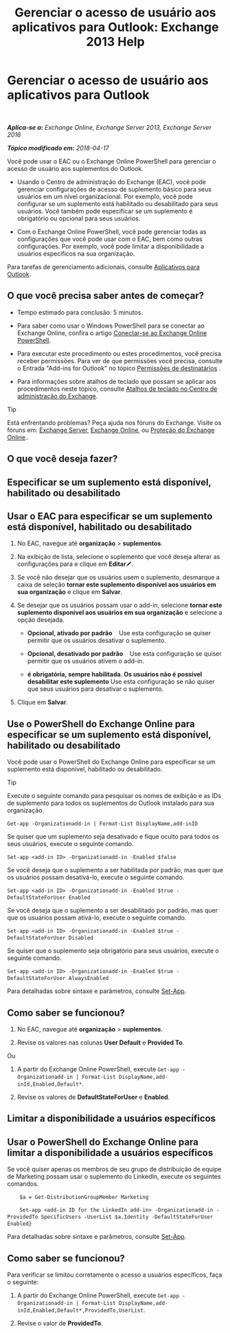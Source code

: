 ﻿---
title: 'Gerenciar o acesso de usuário aos aplicativos para Outlook: Exchange 2013 Help'
TOCTitle: Gerenciar o acesso de usuário aos aplicativos para Outlook
ms:assetid: e5833dec-a23a-439e-ac03-92671817bff8
ms:mtpsurl: https://technet.microsoft.com/pt-br/library/JJ943757(v=EXCHG.150)
ms:contentKeyID: 52058898
ms.date: 05/22/2018
mtps_version: v=EXCHG.150
ms.translationtype: MT
---

# Gerenciar o acesso de usuário aos aplicativos para Outlook

 

_**Aplica-se a:** Exchange Online, Exchange Server 2013, Exchange Server 2016_

_**Tópico modificado em:** 2018-04-17_

Você pode usar o EAC ou o Exchange Online PowerShell para gerenciar o acesso de usuário aos suplementos do Outlook.

  - Usando o Centro de administração do Exchange (EAC), você pode gerenciar configurações de acesso de suplemento básico para seus usuários em um nível organizacional. Por exemplo, você pode configurar se um suplemento está habilitado ou desabilitado para seus usuários. Você também pode especificar se um suplemento é obrigatório ou opcional para seus usuários.

  - Com o Exchange Online PowerShell, você pode gerenciar todas as configurações que você pode usar com o EAC, bem como outras configurações. Por exemplo, você pode limitar a disponibilidade a usuários específicos na sua organização.

Para tarefas de gerenciamento adicionais, consulte [Aplicativos para Outlook](add-ins-for-outlook-exchange-2013-help.md).

## O que você precisa saber antes de começar?

  - Tempo estimado para conclusão: 5 minutos.

  - Para saber como usar o Windows PowerShell para se conectar ao Exchange Online, confira o artigo [Conectar-se ao Exchange Online PowerShell](https://go.microsoft.com/fwlink/p/?linkid=396554).

  - Para executar este procedimento ou estes procedimentos, você precisa receber permissões. Para ver de que permissões você precisa, consulte o Entrada "Add-ins for Outlook" no tópico [Permissões de destinatários](recipients-permissions-exchange-2013-help.md) .

  - Para informações sobre atalhos de teclado que possam se aplicar aos procedimentos neste tópico, consulte [Atalhos de teclado no Centro de administração do Exchange](keyboard-shortcuts-in-the-exchange-admin-center-exchange-online-protection-help.md).


> [!TIP]
> Está enfrentando problemas? Peça ajuda nos fóruns do Exchange. Visite os fóruns em: <A href="https://go.microsoft.com/fwlink/p/?linkid=60612">Exchange Server</A>, <A href="https://go.microsoft.com/fwlink/p/?linkid=267542">Exchange Online</A>, ou <A href="https://go.microsoft.com/fwlink/p/?linkid=285351">Proteção do Exchange Online</A>..



## O que você deseja fazer?

## Especificar se um suplemento está disponível, habilitado ou desabilitado

## Usar o EAC para especificar se um suplemento está disponível, habilitado ou desabilitado

1.  No EAC, navegue até **organização** \> **suplementos**.

2.  Na exibição de lista, selecione o suplemento que você deseja alterar as configurações para e clique em **Editar**![Ícone de edição](images/JJ218640.6f53ccb2-1f13-4c02-bea0-30690e6ea71d(EXCHG.150).gif "Ícone de edição").

3.  Se você não desejar que os usuários usem o suplemento, desmarque a caixa de seleção **tornar este suplemento disponível aos usuários em sua organização** e clique em **Salvar**.

4.  Se desejar que os usuários possam usar o add-in, selecione **tornar este suplemento disponível aos usuários em sua organização** e selecione a opção desejada.
    
      - **Opcional, ativado por padrão**    Use esta configuração se quiser permitir que os usuários desativar o suplemento.
    
      - **Opcional, desativado por padrão**    Use esta configuração se quiser permitir que os usuários ativem o add-in.
    
      - **é obrigatória, sempre habilitada. Os usuários não é possível desabilitar este suplemento** Use esta configuração se não quiser que seus usuários para desativar o suplemento.

5.  Clique em **Salvar**.

## Use o PowerShell do Exchange Online para especificar se um suplemento está disponível, habilitado ou desabilitado

Você pode usar o PowerShell do Exchange Online para especificar se um suplemento está disponível, habilitado ou desabilitado.


> [!TIP]
> Execute o seguinte comando para pesquisar os nomes de exibição e as IDs de suplemento para todos os suplementos do Outlook instalado para sua organização.



    Get-app -Organizationadd-in | Format-List DisplayName,add-inID

Se quiser que um suplemento seja desativado e fique oculto para todos os seus usuários, execute o seguinte comando.

    Set-app <add-in ID> -Organizationadd-in -Enabled $false

Se você deseja que o suplemento a ser habilitada por padrão, mas quer que os usuários possam desativá-lo, execute o seguinte comando.

    Set-app <add-in ID> -Organizationadd-in -Enabled $true -DefaultStateForUser Enabled

Se você deseja que o suplemento a ser desabilitado por padrão, mas quer que os usuários possam ativá-lo, execute o seguinte comando.

    Set-app <add-in ID> -Organizationadd-in -Enabled $true -DefaultStateForUser Disabled

Se quiser que o suplemento seja obrigatório para seus usuários, execute o seguinte comando.

    Set-app <add-in ID> -Organizationadd-in -Enabled $true -DefaultStateForUser AlwaysEnabled

Para detalhadas sobre sintaxe e parâmetros, consulte [Set-App](https://technet.microsoft.com/pt-br/library/jj218630\(v=exchg.150\)).

## Como saber se funcionou?

1.  No EAC, navegue até **organização** \> **suplementos**.

2.  Revise os valores nas colunas **User Default** e **Provided To**.

Ou

1.  A partir do Exchange Online PowerShell, execute `Get-app -Organizationadd-in | Format-List DisplayName,add-inId,Enabled,Default*`.

2.  Revise os valores de **DefaultStateForUser** e **Enabled**.

## Limitar a disponibilidade a usuários específicos

## Usar o PowerShell do Exchange Online para limitar a disponibilidade a usuários específicos

Se você quiser apenas os membros de seu grupo de distribuição de equipe de Marketing possam usar o suplemento do LinkedIn, execute os seguintes comandos.

```
    $a = Get-DistributionGroupMember Marketing
```
```
    Set-app <add-in ID for the LinkedIn add-in> -Organizationadd-in -ProvidedTo SpecificUsers -UserList $a.Identity -DefaultStateForUser Enabled}
```

Para detalhadas sobre sintaxe e parâmetros, consulte [Set-App](https://technet.microsoft.com/pt-br/library/jj218630\(v=exchg.150\)).

## Como saber se funcionou?

Para verificar se limitou corretamente o acesso a usuários específicos, faça o seguinte:

1.  A partir do Exchange Online PowerShell, execute `Get-app -Organizationadd-in | Format-List DisplayName,add-inId,Enabled,Default*,ProvidedTo,UserList`.

2.  Revise o valor de **ProvidedTo**.

